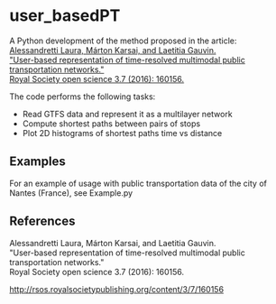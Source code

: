 # user_basedPT
A Python development of the method proposed in the article: <br>[Alessandretti Laura, Márton Karsai, and Laetitia Gauvin. <br>
"User-based representation of time-resolved multimodal public transportation networks." <br>
Royal Society open science 3.7 (2016): 160156.<br>](http://rsos.royalsocietypublishing.org/content/3/7/160156)

The code performs the following tasks:
- Read GTFS data and represent it as a multilayer network
- Compute shortest paths between pairs of stops
- Plot 2D histograms of shortest paths time vs distance


Examples 
---

For an example of usage with public transportation data of the city of Nantes (France), see Example.py 

References
----

Alessandretti Laura, Márton Karsai, and Laetitia Gauvin. <br>
"User-based representation of time-resolved multimodal public transportation networks." <br>
Royal Society open science 3.7 (2016): 160156.<br>

http://rsos.royalsocietypublishing.org/content/3/7/160156
